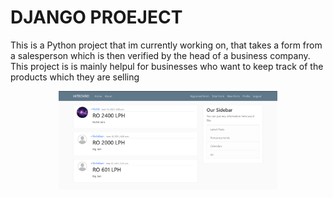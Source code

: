 # DJANGO PROEJECT

This is a Python project that im currently working on, that takes a form from a salesperson which is then verified by the head of a business company. This project is is mainly helpul for businesses who want to keep track of the products which they are selling

<p align="center">
  <img src="django.PNG" width="350" title="hover text">
</p>

